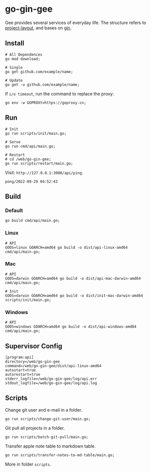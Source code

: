 # go-gin-gee

Gee provides several services of everyday life. The structure refers to [project-layout](https://github.com/golang-standards/project-layout), and bases on [gin](https://github.com/gin-gonic/gin).

## Install

```
# All Dependences
go mod download;

# Single
go get github.com/example/name;

# Update
go get -u github.com/example/name;
```

If `i/o timeout`, run the command to replace the proxy: 

```
go env -w GOPROXY=https://goproxy.cn;
```

## Run

```
# Init
go run scripts/init/main.go;

# Serve
go run cmd/api/main.go;

# Restart
# cd /web/go-gin-gee;
go run scripts/restart/main.go;
```

Visit: `http://127.0.0.1:3000/api/ping`.

```
pong/2022-09-29 04:52:43
```

## Build

### Default

```
go build cmd/api/main.go;
```

### Linux

```
# API
GOOS=linux GOARCH=amd64 go build -o dist/api-linux-amd64 cmd/api/main.go;
```

### Mac

```
# API
GOOS=darwin GOARCH=amd64 go build -o dist/api-mac-darwin-amd64 cmd/api/main.go;

# Init
GOOS=darwin GOARCH=amd64 go build -o dist/init-mac-darwin-amd64 scripts/init/main.go;
```

### Windows

```
# API
GOOS=windows GOARCH=amd64 go build -o dist/api-windows-amd64 cmd/api/main.go;
```

## Supervisor Config

```
[program:api]
directory=/web/go-gin-gee
command=/web/go-gin-gee/dist/api-linux-amd64
autostart=true
autorestart=true
stderr_logfile=/web/go-gin-gee/log/api.err
stdout_logfile=/web/go-gin-gee/log/api.log
```

## Scripts


Change git user and e-mail in a folder.

```
go run scripts/change-git-user/main.go;
```

Git pull all projects in a folder.

```
go run scripts/batch-git-pull/main.go;
```

Transfer apple note table to markdown table. 

```
go run scripts/transfer-notes-to-md-table/main.go;
```

More in folder `scripts`.
